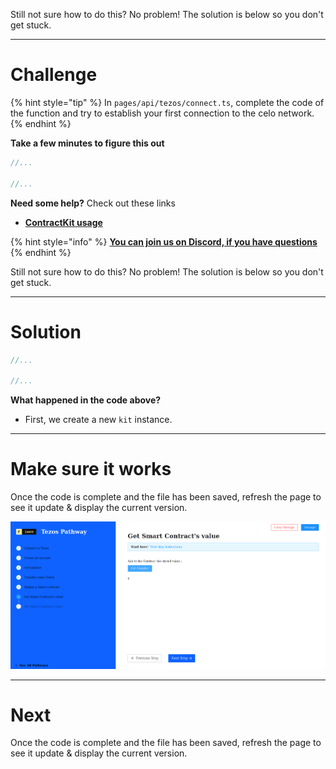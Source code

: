 Still not sure how to do this? No problem! The solution is below so you don't get stuck.

------------------------

# Challenge

{% hint style="tip" %}
In `pages/api/tezos/connect.ts`, complete the code of the function and try to establish your first connection to the celo network. 
{% endhint %}

**Take a few minutes to figure this out**

```typescript
//...

//...
```

**Need some help?** Check out these links
* [**ContractKit usage**](https://docs.celo.org/developer-guide/contractkit/usage)  

{% hint style="info" %}
[**You can join us on Discord, if you have questions**](https://discord.gg/fszyM7K)
{% endhint %}

Still not sure how to do this? No problem! The solution is below so you don't get stuck.

------------------------

# Solution

```typescript
//...

//...
```

**What happened in the code above?**
* First, we create a new `kit` instance.

------------------------

# Make sure it works

Once the code is complete and the file has been saved, refresh the page to see it update & display the current version.

![](../../../.gitbook/assets/pathways/tezos/tezos-getter.png)

-----------------------------

# Next

Once the code is complete and the file has been saved, refresh the page to see it update & display the current version.
